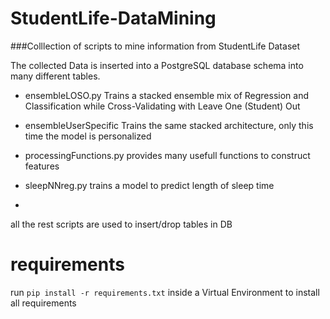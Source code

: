 # StudentLife-DataMining
###Colllection of scripts to mine information from StudentLife Dataset

The collected Data is inserted into a PostgreSQL database schema into many different tables.

* ensembleLOSO.py Trains a stacked ensemble mix of Regression and Classification while Cross-Validating with Leave One (Student) Out

* ensembleUserSpecific Trains the same stacked architecture, only this time the model is personalized

* processingFunctions.py provides many usefull functions to construct features

* sleepNNreg.py trains a model to predict length of sleep time
* 
 all the rest scripts are used to insert/drop tables in DB
 
 # requirements
 run `pip install -r requirements.txt` inside a Virtual Environment to  install all requirements
